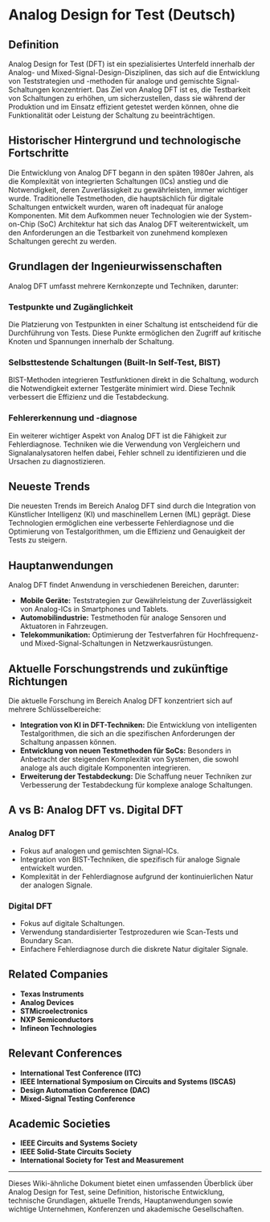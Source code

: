 # Analog Design for Test (Deutsch)

## Definition

Analog Design for Test (DFT) ist ein spezialisiertes Unterfeld innerhalb der Analog- und Mixed-Signal-Design-Disziplinen, das sich auf die Entwicklung von Teststrategien und -methoden für analoge und gemischte Signal-Schaltungen konzentriert. Das Ziel von Analog DFT ist es, die Testbarkeit von Schaltungen zu erhöhen, um sicherzustellen, dass sie während der Produktion und im Einsatz effizient getestet werden können, ohne die Funktionalität oder Leistung der Schaltung zu beeinträchtigen.

## Historischer Hintergrund und technologische Fortschritte

Die Entwicklung von Analog DFT begann in den späten 1980er Jahren, als die Komplexität von integrierten Schaltungen (ICs) anstieg und die Notwendigkeit, deren Zuverlässigkeit zu gewährleisten, immer wichtiger wurde. Traditionelle Testmethoden, die hauptsächlich für digitale Schaltungen entwickelt wurden, waren oft inadequat für analoge Komponenten. Mit dem Aufkommen neuer Technologien wie der System-on-Chip (SoC) Architektur hat sich das Analog DFT weiterentwickelt, um den Anforderungen an die Testbarkeit von zunehmend komplexen Schaltungen gerecht zu werden.

## Grundlagen der Ingenieurwissenschaften

Analog DFT umfasst mehrere Kernkonzepte und Techniken, darunter:

### Testpunkte und Zugänglichkeit

Die Platzierung von Testpunkten in einer Schaltung ist entscheidend für die Durchführung von Tests. Diese Punkte ermöglichen den Zugriff auf kritische Knoten und Spannungen innerhalb der Schaltung.

### Selbsttestende Schaltungen (Built-In Self-Test, BIST)

BIST-Methoden integrieren Testfunktionen direkt in die Schaltung, wodurch die Notwendigkeit externer Testgeräte minimiert wird. Diese Technik verbessert die Effizienz und die Testabdeckung.

### Fehlererkennung und -diagnose

Ein weiterer wichtiger Aspekt von Analog DFT ist die Fähigkeit zur Fehlerdiagnose. Techniken wie die Verwendung von Vergleichern und Signalanalysatoren helfen dabei, Fehler schnell zu identifizieren und die Ursachen zu diagnostizieren.

## Neueste Trends

Die neuesten Trends im Bereich Analog DFT sind durch die Integration von Künstlicher Intelligenz (KI) und maschinellem Lernen (ML) geprägt. Diese Technologien ermöglichen eine verbesserte Fehlerdiagnose und die Optimierung von Testalgorithmen, um die Effizienz und Genauigkeit der Tests zu steigern.

## Hauptanwendungen

Analog DFT findet Anwendung in verschiedenen Bereichen, darunter:

- **Mobile Geräte:** Teststrategien zur Gewährleistung der Zuverlässigkeit von Analog-ICs in Smartphones und Tablets.
- **Automobilindustrie:** Testmethoden für analoge Sensoren und Aktuatoren in Fahrzeugen.
- **Telekommunikation:** Optimierung der Testverfahren für Hochfrequenz- und Mixed-Signal-Schaltungen in Netzwerkausrüstungen.

## Aktuelle Forschungstrends und zukünftige Richtungen

Die aktuelle Forschung im Bereich Analog DFT konzentriert sich auf mehrere Schlüsselbereiche:

- **Integration von KI in DFT-Techniken:** Die Entwicklung von intelligenten Testalgorithmen, die sich an die spezifischen Anforderungen der Schaltung anpassen können.
- **Entwicklung von neuen Testmethoden für SoCs:** Besonders in Anbetracht der steigenden Komplexität von Systemen, die sowohl analoge als auch digitale Komponenten integrieren.
- **Erweiterung der Testabdeckung:** Die Schaffung neuer Techniken zur Verbesserung der Testabdeckung für komplexe analoge Schaltungen.

## A vs B: Analog DFT vs. Digital DFT

### Analog DFT

- Fokus auf analogen und gemischten Signal-ICs.
- Integration von BIST-Techniken, die spezifisch für analoge Signale entwickelt wurden.
- Komplexität in der Fehlerdiagnose aufgrund der kontinuierlichen Natur der analogen Signale.

### Digital DFT

- Fokus auf digitale Schaltungen.
- Verwendung standardisierter Testprozeduren wie Scan-Tests und Boundary Scan.
- Einfachere Fehlerdiagnose durch die diskrete Natur digitaler Signale.

## Related Companies

- **Texas Instruments**
- **Analog Devices**
- **STMicroelectronics**
- **NXP Semiconductors**
- **Infineon Technologies**

## Relevant Conferences

- **International Test Conference (ITC)**
- **IEEE International Symposium on Circuits and Systems (ISCAS)**
- **Design Automation Conference (DAC)**
- **Mixed-Signal Testing Conference**

## Academic Societies

- **IEEE Circuits and Systems Society**
- **IEEE Solid-State Circuits Society**
- **International Society for Test and Measurement**

---

Dieses Wiki-ähnliche Dokument bietet einen umfassenden Überblick über Analog Design for Test, seine Definition, historische Entwicklung, technische Grundlagen, aktuelle Trends, Hauptanwendungen sowie wichtige Unternehmen, Konferenzen und akademische Gesellschaften.